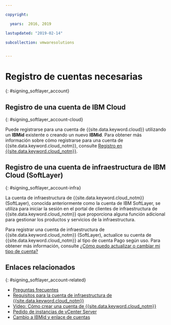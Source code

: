 ```yaml
---

copyright:

  years:  2016, 2019

lastupdated: "2019-02-14"

subcollection: vmwaresolutions


---
```


# Registro de cuentas necesarias
{: #signing_softlayer_account}

## Registro de una cuenta de IBM Cloud
{: #signing_softlayer_account-cloud}

Puede registrarse para una cuenta de {{site.data.keyword.cloud}} utilizando un **IBMid** existente o creando un nuevo **IBMid**. Para obtener más información sobre cómo registrarse para una cuenta de {{site.data.keyword.cloud_notm}}, consulte [Registro en {{site.data.keyword.cloud_notm}}](/docs/account?topic=account-signup).

## Registro de una cuenta de infraestructura de IBM Cloud (SoftLayer)
{: #signing_softlayer_account-infra}

La cuenta de infraestructura de {{site.data.keyword.cloud_notm}} (SoftLayer), conocida anteriormente como la cuenta de IBM SoftLayer, se utiliza para iniciar la sesión en el portal de clientes de infraestructura de {{site.data.keyword.cloud_notm}} que proporciona alguna función adicional para gestionar los productos y servicios de la infraestructura.

Para registrar una cuenta de infraestructura de {{site.data.keyword.cloud_notm}} (SoftLayer), actualice su cuenta de {{site.data.keyword.cloud_notm}} al tipo de cuenta Pago según uso. Para obtener más información, consulte [¿Cómo puedo actualizar o cambiar mi tipo de cuenta?](/docs/account?topic=account-accountfaqs)

## Enlaces relacionados
{: #signing_softlayer_account-related}

* [Preguntas frecuentes](/docs/services/vmwaresolutions/vmonic?topic=vmware-solutions-faq)
* [Requisitos para la cuenta de infraestructura de {{site.data.keyword.cloud_notm}}](/docs/services/vmwaresolutions/vmonic?topic=vmware-solutions-slaccountrequirement)
* [Vídeo: Cómo crear una cuenta de {{site.data.keyword.cloud_notm}}](https://www.youtube.com/watch?v=HBkY-Fs1d6E)
* [Pedido de instancias de vCenter Server](/docs/services/vmwaresolutions/vcenter?topic=vmware-solutions-vc_orderinginstance)
* [Cambio a IBMid y enlace de cuentas](/docs/account?topic=account-unifyingaccounts#unifyingaccounts)
